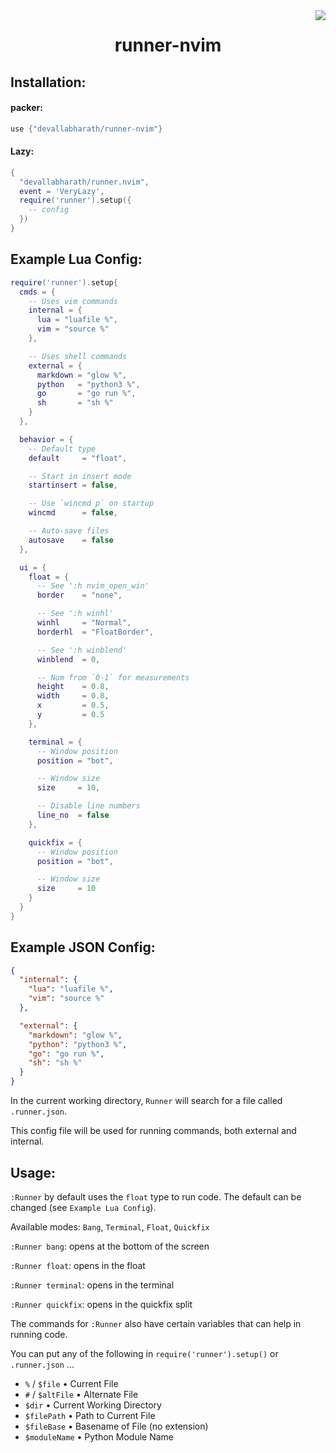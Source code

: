 <img src="https://img.shields.io/github/license/is0n/jaq-nvim?style=for-the-badge&logo=GNU" align="right"/>

<h1 align='center'>runner-nvim</h1>

## Installation:

#### packer:
```lua
use {"devallabharath/runner-nvim"}
```

#### Lazy:
```lua
{
  "devallabharath/runner.nvim",
  event = 'VeryLazy',
  require('runner').setup({
    -- config
  })
}
```

## Example Lua Config:

```lua
require('runner').setup{
  cmds = {
    -- Uses vim commands
    internal = {
      lua = "luafile %",
      vim = "source %"
    },

    -- Uses shell commands
    external = {
      markdown = "glow %",
      python   = "python3 %",
      go       = "go run %",
      sh       = "sh %"
    }
  },

  behavior = {
    -- Default type
    default     = "float",

    -- Start in insert mode
    startinsert = false,

    -- Use `wincmd p` on startup
    wincmd      = false,

    -- Auto-save files
    autosave    = false
  },

  ui = {
    float = {
      -- See ':h nvim_open_win'
      border    = "none",

      -- See ':h winhl'
      winhl     = "Normal",
      borderhl  = "FloatBorder",

      -- See ':h winblend'
      winblend  = 0,

      -- Num from `0-1` for measurements
      height    = 0.8,
      width     = 0.8,
      x         = 0.5,
      y         = 0.5
    },

    terminal = {
      -- Window position
      position = "bot",

      -- Window size
      size     = 10,

      -- Disable line numbers
      line_no  = false
    },

    quickfix = {
      -- Window position
      position = "bot",

      -- Window size
      size     = 10
    }
  }
}
```

## Example JSON Config:

```json
{
  "internal": {
    "lua": "luafile %",
    "vim": "source %"
  },

  "external": {
    "markdown": "glow %",
    "python": "python3 %",
    "go": "go run %",
    "sh": "sh %"
  }
}
```

In the current working directory, `Runner` will search for a file called `.runner.json`.

This config file will be used for running commands, both external and internal.

## Usage:

`:Runner` by default uses the `float` type to run code. The default can be changed (see `Example Lua Config`).

Available modes: `Bang`, `Terminal`, `Float`, `Quickfix`

`:Runner bang`: opens at the bottom of the screen

`:Runner float`: opens in the float

`:Runner terminal`: opens in the terminal

`:Runner quickfix`: opens in the quickfix split

The commands for `:Runner` also have certain variables that can help in running code.

You can put any of the following in `require('runner').setup()` or `.runner.json` ...

- `%` / `$file`    • Current File
- `#` / `$altFile` • Alternate File
- `$dir`           • Current Working Directory
- `$filePath`      • Path to Current File
- `$fileBase`      • Basename of File (no extension)
- `$moduleName`    • Python Module Name
